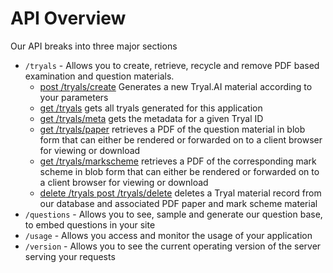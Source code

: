 # API Overview

Our API breaks into three major sections

- `/tryals` - Allows you to create, retrieve, recycle and remove PDF based examination and question
  materials.
  - [<span class="post">post</span> /tryals/create](#post-tryals-create) Generates a new Tryal.AI material according to your parameters
  - [<span class="get">get</span> /tryals](#get-tryals) gets all tryals generated for this application 
  - [<span class="get">get</span> /tryals/meta](#get-tryals-meta) gets the metadata for a given Tryal ID
  - [<span class="get">get</span> /tryals/paper](#get-tryals-paper) retrieves a PDF of the question material in blob form that can either be rendered or forwarded on to a client browser for viewing or download 
  - [<span class="get">get</span> /tryals/markscheme](#get-tryals-markscheme) retrieves a PDF of the corresponding mark scheme in blob form that can either be rendered or forwarded on to a client browser for viewing or download
  - [<span class="delete">delete</span> /tryals <span class="post">post</span> /tryals/delete](#post-tryals-delete) deletes a Tryal material record from our database and associated PDF paper and mark scheme material
- `/questions` - Allows you to see, sample and generate our question base, to embed questions in your
  site
- `/usage` - Allows you access and monitor the usage of your application
- `/version` - Allows you to see the current operating version of the server serving your requests